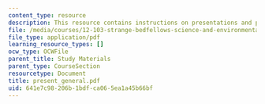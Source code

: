 ```yaml
---
content_type: resource
description: This resource contains instructions on presentations and public speaking.
file: /media/courses/12-103-strange-bedfellows-science-and-environmental-policy-fall-2005/641e7c98206b1bdfca065ea1a45b66bf_present_general.pdf
file_type: application/pdf
learning_resource_types: []
ocw_type: OCWFile
parent_title: Study Materials
parent_type: CourseSection
resourcetype: Document
title: present_general.pdf
uid: 641e7c98-206b-1bdf-ca06-5ea1a45b66bf
---
```

